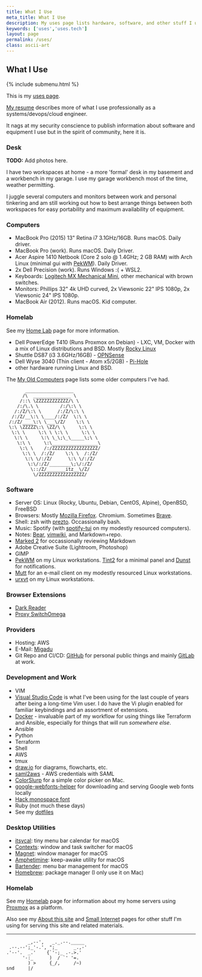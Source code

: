 ```yaml
---
title: What I Use
meta_title: What I Use
description: My uses page lists hardware, software, and other stuff I use
keywords: ['uses','uses.tech']
layout: page
permalink: /uses/
class: ascii-art
---
```

## What I Use

{% include submenu.html %}

This is my [uses page](https://uses.tech/).

[My resume](/resume) describes more of what I use professionally as a
systems/devops/cloud engineer.

It nags at my security conscience to publish information about software and
equipment I use but in the spirit of community, here it is.

### Desk

__TODO:__ Add photos here.

I have two workspaces at home - a more 'formal' desk in my basement and a workbench in my garage. I use my garage workbench most of the
time, weather permitting.

I juggle several computers and monitors between work and personal tinkering and am still working out how to best arrange things between
both workspaces for easy portability and maximum availability of equipment.

### Computers

* MacBook Pro (2015) 13" Retina i7 3.1GHz/16GB. Runs macOS. Daily driver.
* MacBook Pro (work). Runs macOS. Daily Driver.
* Acer Aspire 1410 Netbook (Core 2 solo @ 1.4GHz; 2 GB RAM) with Arch Linux (minimal gui with [PekWM](https://www.pekwm.se)). Daily Driver.
* 2x Dell Precision (work). Runs Windows :( + WSL2.
* Keyboards: [Logitech MX Mechanical Mini](https://www.logitech.com/en-us/products/keyboards/mx-mechanical.html), other mechanical with
  brown switches.
* Monitors: Phillips 32" 4k UHD curved, 2x Viewsonic 22" IPS 1080p, 2x Viewsonic 24" IPS 1080p.
* MacBook Air (2012). Runs macOS. Kid computer.

### Homelab

See my [Home Lab](/homelab) page for more information.

* Dell PowerEdge T410 (Runs Proxmox on Debian) - LXC, VM, Docker with a mix of Linux distributions and BSD. Mostly [Rocky
  Linux](https://rockylinux.org/)
* Shuttle DS87 (i3 3.6GHz/16GB) - [OPNSense](https://opnsense.org/)
* Dell Wyse 3040 (Thin client - Atom x5/2GB) - [Pi-Hole](https://pi-hole.net/)
* other hardware running Linux and BSD.

The [My Old Computers](/old-computers.html) page lists some older computers I've had.

```ascii-art-right
       __________________
      /\  ______________ \
     /::\ \ZZZZZZZZZZZZ/\ \
    /:/\.\ \        /:/\:\ \
   /:/Z/\:\ \      /:/Z/\:\ \
  /:/Z/__\:\ \____/:/Z/  \:\ \
 /:/Z/____\:\ \___\/Z/    \:\ \
 \:\ \ZZZZZ\:\ \ZZ/\ \     \:\ \
  \:\ \     \:\ \ \:\ \     \:\ \
   \:\ \     \:\ \_\;\_\_____\;\ \
    \:\ \     \:\_________________\
     \:\ \    /:/ZZZZZZZZZZZZZZZZZ/
      \:\ \  /:/Z/    \:\ \  /:/Z/
       \:\ \/:/Z/      \:\ \/:/Z/
        \:\/:/Z/________\;\/:/Z/
         \::/Z/_______itz__\/Z/
          \/ZZZZZZZZZZZZZZZZZ/
```

### Software

* Server OS: Linux (Rocky, Ubuntu, Debian, CentOS, Alpine), OpenBSD, FreeBSD
* Browsers: Mostly [Mozilla Firefox](https://www.mozilla.org/en-US/firefox/new/). Chromium. Sometimes [Brave](https://brave.com).
* Shell: zsh with [prezto](https://github.com/sorin-ionescu/prezto). Occassionally bash.
* Music: Spotify (with [spotify-tui](https://github.com/Rigellute/spotify-tui) on my modestly resourced computers).
* Notes: [Bear](https://bear.app/), [vimwiki](https://vimwiki.github.io/), and Markdown+repo.
* [Marked 2](https://marked2app.com/) for occassionally reviewing Markdown
* Adobe Creative Suite (Lightroom, Photoshop)
* GIMP
* [PekWM](https://www.pekwm.se/) on my Linux workstations. [Tint2](https://wiki.archlinux.org/title/Tint2) for a minimal panel and
  [Dunst](https://dunst-project.org/) for notifications.
* [Mutt](http://www.mutt.org/) for an e-mail client on my modestly resourced Linux workstations.
* [urxvt](https://directory.fsf.org/wiki/Rxvt-unicode) on my Linux workstations.

### Browser Extensions

* [Dark Reader](https://darkreader.org/)
* [Proxy SwitchOmega](https://github.com/FelisCatus/SwitchyOmega)

### Providers

* Hosting: AWS
* E-Mail: [Migadu](https://www.migadu.com/)
* Git Repo and CI/CD: [GitHub](https://github.com/joshbeard/) for personal
  public things and mainly [GitLab](https://about.gitlab.com/) at work.

### Development and Work

* VIM
* [Visual Studio Code](https://code.visualstudio.com/) is what I've been using for the last couple of years after being a long-time Vim
  user. I do have the Vi plugin enabled for familiar keybindings and an assortment of extensions.
* [Docker](https://docker.io) - invaluable part of my workflow for using things like Terraform and Ansible, especially for things that will run _somewhere else_.
* Ansible
* Python
* Terraform
* Shell
* AWS
* tmux
* [draw.io](https://draw.io/) for diagrams, flowcharts, etc.
* [saml2aws](https://github.com/Versent/saml2aws) - AWS credentials with SAML
* [ColorSlurp](https://colorslurp.com/) for a simple color picker on Mac.
* [google-webfonts-helper](https://colorslurp.com/) for downloading and serving Google web fonts locally
* [Hack monospace font](https://sourcefoundry.org/hack/)
* Ruby (not much these days)
* See my [dotfiles](https://github.com/joshbeard/dotfiles)

### Desktop Utilities

* [itsycal](https://www.mowglii.com/itsycal/): tiny menu bar calendar for macOS
* [Contexts](https://contexts.co/): window and task switcher for macOS
* [Magnet](https://magnet.crowdcafe.com/): window manager for macOS
* [Amphetimine](https://apps.apple.com/us/app/amphetamine/id937984704?mt=12): keep-awake utility for macOS
* [Bartender](https://www.macbartender.com/): menu bar management for macOS
* [Homebrew](https://brew.sh/): package manager (I only use it on Mac)

### Homelab

See my [Homelab](/homelab/) page for information about my home servers using
[Proxmox](https://www.proxmox.com/) as a platform.

Also see my [About this site](/site) and [Small Internet](/site/small.html) pages for other stuff I'm using for serving this site and
related materials.

---

```ascii-art
        _,--',   _._.--._____
 .--.--';_'-.', ";_      _.,-'
.'--'.  _.'    {`'-;_ .-.>.'
      '-:_      )  / `' '=.
        ) >     {_/,     /~)
snd     |/
```

